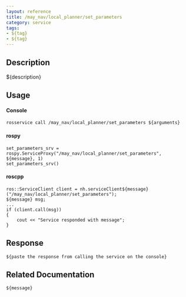 ```yaml
---
layout: reference
title: /may_nav/local_planner/set_parameters
category: service
tags: 
- ${tag} 
- ${tag}
---
```


## Description
${description}

## Usage
#### Console
```
rosservice call /may_nav/local_planner/set_parameters ${arguments}
```

#### rospy
```
set_parameters_srv = rospy.ServiceProxy("/may_nav/local_planner/set_parameters", ${message}, 1)
set_parameters_srv()
```

#### roscpp
```
ros::ServiceClient client = nh.serviceClient${message}("/may_nav/local_planner/set_parameters");
${message} msg;
...
if (client.call(msg))
{
    cout << "Service responded with message";
}
```

## Response
```
${paste the response from calling the service on the console}
```

## Related Documentation
``${message}``  
